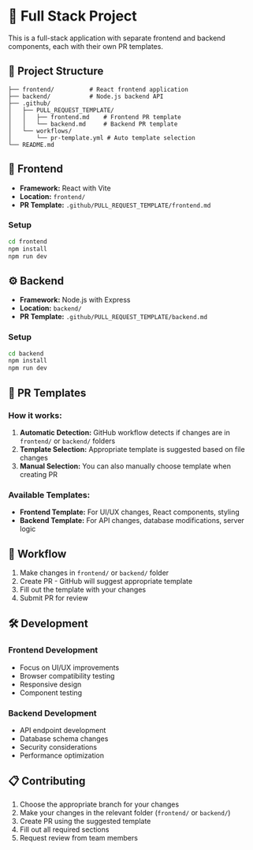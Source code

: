 # 🚀 Full Stack Project

This is a full-stack application with separate frontend and backend components, each with their own PR templates.

## 📁 Project Structure

```
├── frontend/          # React frontend application
├── backend/           # Node.js backend API
├── .github/
│   ├── PULL_REQUEST_TEMPLATE/
│   │   ├── frontend.md    # Frontend PR template
│   │   └── backend.md     # Backend PR template
│   └── workflows/
│       └── pr-template.yml # Auto template selection
└── README.md
```

## 🎨 Frontend

- **Framework:** React with Vite
- **Location:** `frontend/`
- **PR Template:** `.github/PULL_REQUEST_TEMPLATE/frontend.md`

### Setup
```bash
cd frontend
npm install
npm run dev
```

## ⚙️ Backend

- **Framework:** Node.js with Express
- **Location:** `backend/`
- **PR Template:** `.github/PULL_REQUEST_TEMPLATE/backend.md`

### Setup
```bash
cd backend
npm install
npm run dev
```

## 📝 PR Templates

### How it works:
1. **Automatic Detection:** GitHub workflow detects if changes are in `frontend/` or `backend/` folders
2. **Template Selection:** Appropriate template is suggested based on file changes
3. **Manual Selection:** You can also manually choose template when creating PR

### Available Templates:
- **Frontend Template:** For UI/UX changes, React components, styling
- **Backend Template:** For API changes, database modifications, server logic

## 🔄 Workflow

1. Make changes in `frontend/` or `backend/` folder
2. Create PR - GitHub will suggest appropriate template
3. Fill out the template with your changes
4. Submit PR for review

## 🛠️ Development

### Frontend Development
- Focus on UI/UX improvements
- Browser compatibility testing
- Responsive design
- Component testing

### Backend Development
- API endpoint development
- Database schema changes
- Security considerations
- Performance optimization

## 📋 Contributing

1. Choose the appropriate branch for your changes
2. Make your changes in the relevant folder (`frontend/` or `backend/`)
3. Create PR using the suggested template
4. Fill out all required sections
5. Request review from team members
